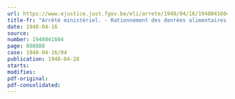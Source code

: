 ```yaml
---
url: https://www.ejustice.just.fgov.be/eli/arrete/1948/04/16/1948041604/justel
title-fr: "Arrêté ministériel. - Rationnement des denrées alimentaires pour le mois de mai 1948 (98e période)"
date: 1948-04-16
source:
number: 1948041604
page: 888888
case: 1948-04-16/04
publication: 1948-04-28
starts:
modifies:
pdf-original:
pdf-consolidated:
---
```


